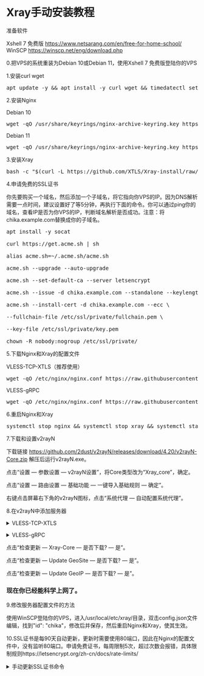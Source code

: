 # Xray手动安装教程

准备软件

Xshell 7 免费版 https://www.netsarang.com/en/free-for-home-school/ WinSCP https://winscp.net/eng/download.php

0.把VPS的系统重装为Debian 10或Debian 11，使用Xshell 7 免费版登陆你的VPS

1.安装curl wget

<pre>apt update -y && apt install -y curl wget && timedatectl set-timezone Asia/Shanghai && mkdir -p /var/log/journal</pre>

2.安装Nginx

Debian 10

<pre>wget -qO /usr/share/keyrings/nginx-archive-keyring.key https://nginx.org/keys/nginx_signing.key && printf "deb [signed-by=/usr/share/keyrings/nginx-archive-keyring.key] https://nginx.org/packages/mainline/debian/ buster nginx" > /etc/apt/sources.list.d/sources.list && apt update -y && apt install -y nginx && mkdir -p /etc/systemd/system/nginx.service.d && printf "[Service]\nExecStartPost=/bin/sleep 0.1\n" > /etc/systemd/system/nginx.service.d/override.conf && nginx -v</pre>

Debian 11

<pre>wget -qO /usr/share/keyrings/nginx-archive-keyring.key https://nginx.org/keys/nginx_signing.key && printf "deb [signed-by=/usr/share/keyrings/nginx-archive-keyring.key] https://nginx.org/packages/mainline/debian/ bullseye nginx" > /etc/apt/sources.list.d/sources.list && apt update -y && apt install -y nginx && mkdir -p /etc/systemd/system/nginx.service.d && printf "[Service]\nExecStartPost=/bin/sleep 0.1\n" > /etc/systemd/system/nginx.service.d/override.conf && nginx -v</pre>

3.安装Xray

<pre>bash -c "$(curl -L https://github.com/XTLS/Xray-install/raw/main/install-release.sh)" @ install</pre>

4.申请免费的SSL证书

你先要购买一个域名，然后添加一个子域名，将它指向你VPS的IP。因为DNS解析需要一点时间，建议设置好了等5分钟，再执行下面的命令。你可以通过ping你的域名，查看IP是否为你VPS的IP，判断域名解析是否成功。注意：将chika.example.com替换成你的子域名。

<pre>apt install -y socat

curl https://get.acme.sh | sh

alias acme.sh=~/.acme.sh/acme.sh

acme.sh --upgrade --auto-upgrade

acme.sh --set-default-ca --server letsencrypt

acme.sh --issue -d chika.example.com --standalone --keylength ec-256

acme.sh --install-cert -d chika.example.com --ecc \

--fullchain-file /etc/ssl/private/fullchain.pem \

--key-file /etc/ssl/private/key.pem

chown -R nobody:nogroup /etc/ssl/private/</pre>

5.下载Nginx和Xray的配置文件

VLESS-TCP-XTLS（推荐使用）

<pre>wget -qO /etc/nginx/nginx.conf https://raw.githubusercontent.com/chika0801/Xray-examples/main/VLESS-TCP-XTLS/nginx2.conf && wget -qO /usr/local/etc/xray/config.json https://raw.githubusercontent.com/chika0801/Xray-examples/main/VLESS-TCP-XTLS/config_server.json</pre>

VLESS-gRPC

<pre>wget -qO /etc/nginx/nginx.conf https://raw.githubusercontent.com/chika0801/Xray-examples/main/VLESS-gRPC/nginx2.conf && wget -qO /usr/local/etc/xray/config.json https://raw.githubusercontent.com/chika0801/Xray-examples/main/VLESS-gRPC/config_server.json</pre>

6.重启Nginx和Xray

<pre>systemctl stop nginx && systemctl stop xray && systemctl start nginx && systemctl start xray  && systemctl status nginx && systemctl status xray</pre>

7.下载和设置v2rayN

下载链接 https://github.com/2dust/v2rayN/releases/download/4.20/v2rayN-Core.zip
解压后运行v2rayN.exe。

点击“设置 — 参数设置 — v2rayN设置”，将Core类型改为“Xray_core”，确定。

点击“设置 — 路由设置 — 基础功能 — 一键导入基础规则 — 确定”。

右键点击屏幕右下角的v2rayN图标，点击“系统代理 — 自动配置系统代理”。

8.在v2rayN中添加服务器

<details><summary>VLESS-TCP-XTLS</summary>

点击“服务器 — 添加[VLESS]服务器”，按下图所示填写，地址填写你的子域名(例如chika.example.com)

![VLESS-TCP-XTLS](https://user-images.githubusercontent.com/88967758/132801053-cc8b3aee-5da8-45d5-9e23-115f3b766e52.jpg)</details>

<details><summary>VLESS-gRPC</summary>

点击“服务器 — 添加[VLESS]服务器”，按下图所示填写，地址填写你的子域名(例如chika.example.com)

![VLESS-gRPC](https://user-images.githubusercontent.com/88967758/132800221-1e67083c-6d38-4f00-8f24-38ae688f3d09.jpg)</details>

点击“检查更新 — Xray-Core — 是否下载? — 是”。

点击“检查更新 — Update GeoSite — 是否下载? — 是”。

点击“检查更新 — Update GeoIP — 是否下载? — 是”。

### 现在你已经能科学上网了。

9.修改服务器配置文件的方法

使用WinSCP登陆你的VPS，进入/usr/local/etc/xray/目录，双击config.json文件编辑，找到"id": "chika"，修改后并保存，然后重启Nginx和Xray，使其生效。

10.SSL证书是每90天自动更新，更新时需要使用80端口，因此在Nginx的配置文件中，没有监听80端口。申请免费证书，每周限制5次，超过次数会报错，具体限制规则https://letsencrypt.org/zh-cn/docs/rate-limits/

<details><summary>手动更新SSL证书命令</summary>

<pre>acme.sh --renew -d chika.example.com --force --ecc</pre></details>
